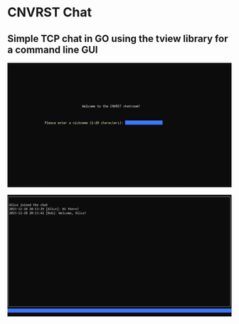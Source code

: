  # CNVRST Chat
 ## Simple TCP chat in GO using the tview library for a command line GUI

 ![Welcome Page](/screenshots/cnvrstewelcome.JPG?raw=true "Welcome Page")

 ![Chat Page](/screenshots/cnvrstchat.JPG?raw=true "Chat Page")
